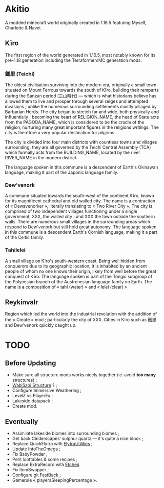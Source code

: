 # Akitio
A modded minecraft world originally created in 1.16.5 featuring Myself, Charlotte & Navet. 

## Kīro
The first region of the world generated in 1.16.5, most notably known for its pre-1.18 generation including the TerraformersMC generation mods.

### 鐵里 (Teichi)
The oldest civilisation surviving into the modern era, originally a small town situated on Mount Ferrous towards the south of Kīro, building their remparts during the Sanzan period (三山時代) — which is what historians believe has allowed them to live and prosper through several seiges and attempted invasions ; unlike the numerous surrounding settlements mostly pillaged by Barbarian Herds. The city began to stretch far and wide, both physically and influentially ; becoming the heart of RELIGION_NAME, the head of State acts from the PAGODA_NAME, which is considered to be the cradle of the religion, nurturing many great important figures in the religions writings. The city is therefore a very popular destination for pilgrims. 

The city is divided into four main districts with countless towns and villages surrounding, they are all governed by the Teichi Central Assembly (TCA) which formally acts from the BUILDING_NAME, located by the river RIVER_NAME in the modern district. 

The language spoken in this commune is a descendent of Earth's Okinawan language, making it part of the Japonic language family.

### Dew'venork
A commune situated towards the south-west of the continent Kīro, known for its magnificent cathedral and old walled city. The name is a contraction of « Dewavenorker », literally translating to « Two River City ». The city is comprised of two independent villages functioning under a single government, XXX, the walled city ; and XXX the town outside the southern walls. There are numerous small villages in the surrounding areas which respond to Dew'venork but still hold great autonomy. The language spoken in this commune is a descendent Earth's Cornish language, making it a part of the Celtic family.

### Tahilelei 
A small village on Kīro's south-western coast. Being well hidden from conquerors due to its geographic location, it is inhabited by an ancient people of whom no one knows their origin, likely from well before the great conquest of Kīro. The language spoken is part of the Tongic subgroup of the Polynesian branch of the Austronesian language family on Earth. The name is a composition of « tahi (water) » and « lelei (clear) »

## Reykinvalr
Region which led the world into the industrial revolution with the addition of the « Create » mod ; particularly the city of XXX. Cities in Kīro such as 鐵里 and Dew'venork quickly caught up.

# TODO

## Before Updating

* Make sure all structure mods works nicely together (ie. avoid **too many** structures) ;
* [WabiSabi Structure](https://www.curseforge.com/minecraft/mc-mods/wabi-sabi-structures-fabric/screenshots) ? ;
* Configure Immersive Weathering ;
* LevelZ vs PlayerEx ;
* Lakeside datapack ;
* Create mod.


## Eventually

* Assimilate lakeside biomes into surrounding biomes ;
* Get back Cinderscapes' sulphur quartz — it's quite a nice block ;
* Replace QuickElytra with [ElytraUtilities](https://www.curseforge.com/minecraft/mc-mods/elytra-utilities-fabric) ;
* Update IntoTheOmega ;
* Fix BabyPowder ;
* Perit loottables & some recipes ;
* Replace ExtraRecord with [Etched](https://github.com/MoonflowerTeam/etched)
* Fix ItemSwapper ;
* Configure git FastBack ;
* Gamerule « playersSleepingPercentage ».